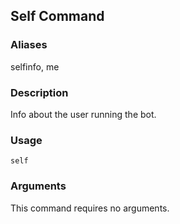 ## Self Command

### Aliases

selfinfo, me

### Description

Info about the user running the bot.

### Usage

`self`

### Arguments

This command requires no arguments.